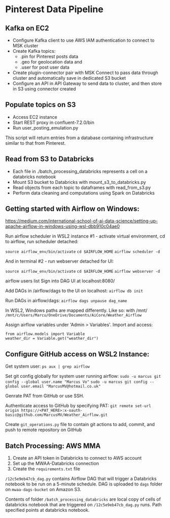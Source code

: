 # Pinterest Data Pipeline

## Kafka on EC2

- Configure Kafka client to use AWS IAM authentication to connect to MSK cluster
- Create Kafka topics:
    - .pin for Pinterest posts data
    - .geo for geolocation data and
    - .user for post user data
- Create plugin-connector pair with MSK Connect to pass data through cluster and automatically save in dedicated S3 bucket
- Configure an API in API Gateway to send data to cluster, and then store in S3 using connector created

## Populate topics on S3

- Access EC2 instance
- Start REST proxy in confluent-7.2.0/bin
- Run user_posting_emulation.py

This script will return entries from a database containing infrastructure similar to that from Pinterest.

## Read from S3 to Databricks

- Each file in ./batch_processing_databricks represents a cell on a databricks notebook
- Mount S3 bucket to Databricks with mount_s3_to_databricks.py
- Read objects from each topic to dataframes with read_from_s3.py
- Perform data cleaning and computations using Spark on Databricks

## Getting started with Airflow on Windows:
https://medium.com/international-school-of-ai-data-science/setting-up-apache-airflow-in-windows-using-wsl-dbb910c04ae0

Run airflow scheduler in WSL2 instance #1 - activate virtual environment, cd to airflow, run scheduler detached:

`source airflow_env/bin/activate`
`cd $AIRFLOW_HOME`
`airflow scheduler -d`

And in terminal #2 - run webserver detached for UI:

`source airflow_env/bin/activate`
`cd $AIRFLOW_HOME`
`airflow webserver -d`

airflow users list 
Sign into DAG UI at localhost:8080/

Add DAGs in /airflow/dags to the UI on localhost:
`airflow db init`

Run DAGs in airflow/dags:
`airflow dags unpause dag_name`

In WSL2, Windows paths are mapped differently. Like so: with /mnt/
`/mnt/c/Users/Marcu/OneDrive/Documents/AiCore/Weather_Airflow`

Assign airflow variables under 'Admin > Variables'. Import and access:

`from airflow.models import Variable`
`weather_dir = Variable.get("weather_dir")`

## Configure GitHub access on WSL2 Instance:

Get system user:
  `ps aux | grep airflow`

Set git config globally for system user running airflow:
  `sudo -u marcus git config --global user.name "Marcus Vo"`
  `sudo -u marcus git config --global user.email "MarcusMV@hotmail.co.uk"`

Genrate PAT from GitHub or use SSH.

Authenticate access to GitHub by specifying PAT:
  `git remote set-url origin https://<PAT_HERE>:x-oauth-basic@github.com/MarcusMV/Weather_Airflow.git`

Create `git_operations.py` file to contain git actions to add, commit, and push to remote repository on GitHub

## Batch Processing: AWS MMA

1. Create an API token in Databricks to connect to AWS account
2. Set up the MWAA-Databricks connection
3. Create the `requirements.txt` file

`/12c5e9eb47cb_dag.py` contains Airflow DAG that will trigger a Databricks notebook to be run on a 5-minute schedule. DAG is uploaded to `dags` folder on `mwaa-dags-bucket` on Amazon S3.

Contents of folder `/batch_processing_databricks` are local copy of cells of databricks notebook that are triggered on `/12c5e9eb47cb_dag.py` runs. Path specified points at databricks notebook.